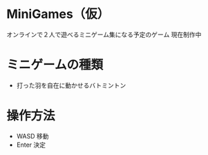 # MiniGames（仮）
オンラインで２人で遊べるミニゲーム集になる予定のゲーム
現在制作中

# ミニゲームの種類
- 打った羽を自在に動かせるバトミントン

# 操作方法
- WASD 移動
- Enter 決定
